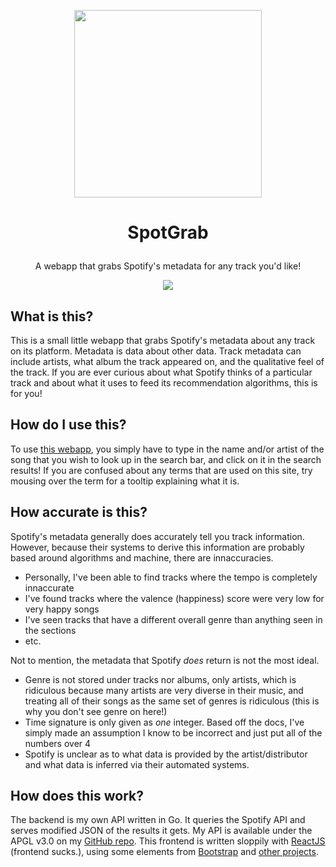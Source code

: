 <p align="center">
  <a href="https://spotgrab.barkloaf.com">
    <img src="https://spotgrab.barkloaf.com/logo.png" width="300" height="300" />
  </a>
</p>

# <p align="center">SpotGrab</p>
<p align="center">A webapp that grabs Spotify's metadata for any track you'd like!</p>
<p align="center"><img src="https://img.shields.io/website?down_color=lightgrey&down_message=offline&style=flat-square&up_color=%2318d860&up_message=online&url=https%3A%2F%2Fspotgrab.barkloaf.com" /></p>

## What is this?
This is a small little webapp that grabs Spotify's metadata about any track on its platform. Metadata is data about other data. Track metadata can include artists, what album the track appeared on, and the qualitative feel of the track. If you are ever curious about what Spotify thinks of a particular track and about what it uses to feed its recommendation algorithms, this is for you!

## How do I use this?
To use [this webapp](https://spotgrab.barkloaf.com), you simply have to type in the name and/or artist of the song that you wish to look up in the search bar, and click on it in the search results! If you are confused about any terms that are used on this site, try mousing over the term for a tooltip explaining what it is.

## How accurate is this?
Spotify's metadata generally does accurately tell you track information. However, because their systems to derive this information are probably based around algorithms and machine, there are innaccuracies.
  * Personally, I've been able to find tracks where the tempo is completely innaccurate
  * I've found tracks where the valence (happiness) score were very low for very happy songs
  * I've seen tracks that have a different overall genre than anything seen in the sections
  * etc.
  
Not to mention, the metadata that Spotify _does_ return is not the most ideal.
  * Genre is not stored under tracks nor albums, only artists, which is ridiculous because many artists are very diverse in their music, and treating all of their songs as the same set of genres is ridiculous (this is why you don't see genre on here!)
  * Time signature is only given as _one_ integer. Based off the docs, I've simply made an assumption I know to be incorrect and just put all of the numbers over 4
  * Spotify is unclear as to what data is provided by the artist/distributor and what data is inferred via their automated systems.
  
## How does this work?
The backend is my own API written in Go. It queries the Spotify API and serves modified JSON of the results it gets. My API is available under the APGL v3.0 on my [GitHub repo](https://github.com/barkloaf/SpotGrabAPI). This frontend is written sloppily with [ReactJS](https://reactjs.org) (frontend sucks.), using some elements from [Bootstrap](https://getbootstrap.com) and [other projects](https://github.com/barkloaf/SpotGrab/network/dependencies).
